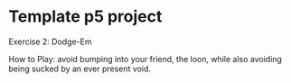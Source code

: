 # Template p5 project

Exercise 2: Dodge-Em

How to Play:
avoid bumping into your friend, the loon, while also avoiding being sucked by an ever present void.
